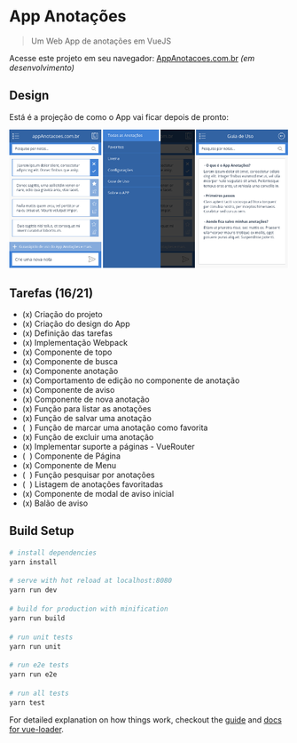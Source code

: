 # App Anotações

> Um Web App de anotações em VueJS

Acesse este projeto em seu navegador: [AppAnotacoes.com.br](http://appanotacoes.com.br/) *(em desenvolvimento)*

## Design
Está é a projeção de como o App vai ficar depois de pronto:

![Projeção do App](screenshots/projecao-app.png)

## Tarefas (16/21)
* (x) Criação do projeto
* (x) Criação do design do App
* (x) Definição das tarefas
* (x) Implementação Webpack
* (x) Componente de topo
* (x) Componente de busca
* (x) Componente anotação
* (x) Comportamento de edição no componente de anotação
* (x) Componente de aviso
* (x) Componente de nova anotação
* (x) Função para listar as anotações
* (x) Função de salvar uma anotação
* (&nbsp;&nbsp;) Função de marcar uma anotação como favorita
* (x) Função de excluir uma anotação
* (x) Implementar suporte a páginas - VueRouter
* (&nbsp;&nbsp;) Componente de Página
* (x) Componente de Menu
* (&nbsp;&nbsp;) Função pesquisar por anotações
* (&nbsp;&nbsp;) Listagem de anotações favoritadas
* (x) Componente de modal de aviso inicial
* (x) Balão de aviso

## Build Setup

``` bash
# install dependencies
yarn install

# serve with hot reload at localhost:8080
yarn run dev

# build for production with minification
yarn run build

# run unit tests
yarn run unit

# run e2e tests
yarn run e2e

# run all tests
yarn test
```

For detailed explanation on how things work, checkout the [guide](http://vuejs-templates.github.io/webpack/) and [docs for vue-loader](http://vuejs.github.io/vue-loader).
